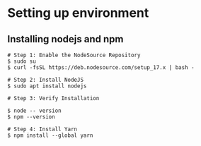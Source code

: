 # Setting up environment

## Installing nodejs and npm
```
# Step 1: Enable the NodeSource Repository
$ sudo su
$ curl -fsSL https://deb.nodesource.com/setup_17.x | bash -

# Step 2: Install NodeJS
$ sudo apt install nodejs

# Step 3: Verify Installation

$ node -- version
$ npm --version

# Step 4: Install Yarn
$ npm install --global yarn

```
